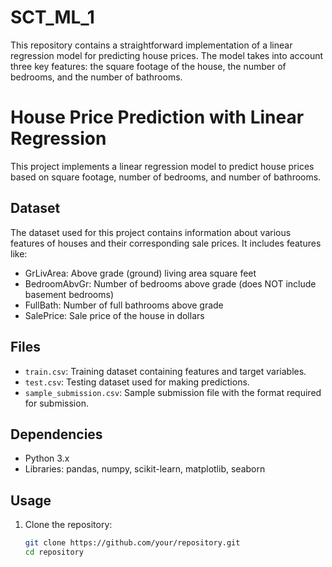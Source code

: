 # SCT_ML_1
This repository contains a straightforward implementation of a linear regression model for predicting house prices. The model takes into account three key features: the square footage of the house, the number of bedrooms, and the number of bathrooms.

# House Price Prediction with Linear Regression

This project implements a linear regression model to predict house prices based on square footage, number of bedrooms, and number of bathrooms.

## Dataset

The dataset used for this project contains information about various features of houses and their corresponding sale prices. It includes features like:
- GrLivArea: Above grade (ground) living area square feet
- BedroomAbvGr: Number of bedrooms above grade (does NOT include basement bedrooms)
- FullBath: Number of full bathrooms above grade
- SalePrice: Sale price of the house in dollars

## Files

- `train.csv`: Training dataset containing features and target variables.
- `test.csv`: Testing dataset used for making predictions.
- `sample_submission.csv`: Sample submission file with the format required for submission.

## Dependencies

- Python 3.x
- Libraries: pandas, numpy, scikit-learn, matplotlib, seaborn

## Usage

1. Clone the repository:
   ```bash
   git clone https://github.com/your/repository.git
   cd repository
